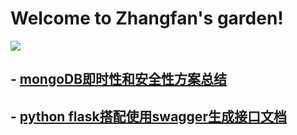 # Welcome to Zhangfan's garden!

![](https://cdn.jsdelivr.net/gh/Fairy1018/GHimage/think.jpeg)

## - [mongoDB即时性和安全性方案总结](https://fairy1018.github.io/zhangfan-garden/blog/mongo)

## - [python flask搭配使用swagger生成接口文档](https://fairy1018.github.io/zhangfan-garden/blog/swagger)



